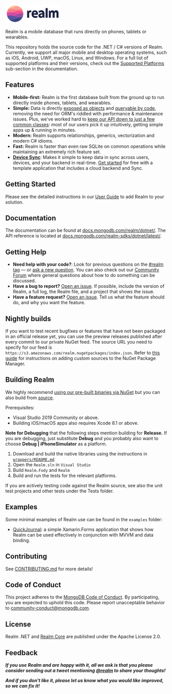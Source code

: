 ![Realm](https://github.com/realm/realm-dotnet/raw/main/logo.png)

Realm is a mobile database that runs directly on phones, tablets or wearables.

This repository holds the source code for the .NET / C# versions of Realm. Currently, we support all major mobile and desktop operating systems, such as iOS, Android, UWP, macOS, Linux, and Windows. For a full list of supported platforms and their versions, check out the [Supported Platforms](https://docs.mongodb.com/realm/dotnet/#supported-platforms) sub-section in the documentation.

## Features

* **Mobile-first:** Realm is the first database built from the ground up to run directly inside phones, tablets, and wearables.
* **Simple:** Data is directly [exposed as objects](https://docs.mongodb.com/realm/dotnet/objects/) and [queryable by code](https://docs.mongodb.com/realm/dotnet/query-engine/), removing the need for ORM's riddled with performance & maintenance issues. Plus, we've worked hard to [keep our API down to just a few common classes](https://docs.mongodb.com/realm-sdks/dotnet/latest/): most of our users pick it up intuitively, getting simple apps up & running in minutes.
* **Modern:** Realm supports relationships, generics, vectorization and modern C# idioms.
* **Fast:** Realm is faster than even raw SQLite on common operations while maintaining an extremely rich feature set.
* **[Device Sync](https://www.mongodb.com/atlas/app-services/device-sync)**: Makes it simple to keep data in sync across users, devices, and your backend in real-time. [Get started](http://mongodb.com/realm/register?utm_medium=github_atlas_CTA&utm_source=realm_dotnet_github) for free with a template application that includes a cloud backend and Sync.


## Getting Started

Please see the detailed instructions in our [User Guide](https://docs.mongodb.com/realm/dotnet/install/) to add Realm to your solution.

## Documentation

The documentation can be found at [docs.mongodb.com/realm/dotnet/](https://docs.mongodb.com/realm/dotnet/).
The API reference is located at [docs.mongodb.com/realm-sdks/dotnet/latest/](https://docs.mongodb.com/realm-sdks/dotnet/latest/).

## Getting Help

- **Need help with your code?**: Look for previous questions on the  [#realm tag](https://stackoverflow.com/questions/tagged/realm?sort=newest) — or [ask a new question](https://stackoverflow.com/questions/ask?tags=realm). You can also check out our [Community Forum](https://developer.mongodb.com/community/forums/tags/c/realm/9/realm-sdk) where general questions about how to do something can be discussed.
- **Have a bug to report?** [Open an issue](https://github.com/realm/realm-dotnet/issues/new). If possible, include the version of Realm, a full log, the Realm file, and a project that shows the issue.
- **Have a feature request?** [Open an issue](https://github.com/realm/realm-dotnet/issues/new). Tell us what the feature should do, and why you want the feature.

## Nightly builds

If you want to test recent bugfixes or features that have not been packaged in an official release yet, you can use the preview releases published after every
commit to our private NuGet feed. The source URL you need to specify for our feed is `https://s3.amazonaws.com/realm.nugetpackages/index.json`.
Refer to [this guide](https://www.visualstudio.com/en-us/docs/package/nuget/consume) for instructions on adding custom sources to the NuGet Package Manager.

## Building Realm

We highly recommend [using our pre-built binaries via NuGet](https://docs.mongodb.com/realm/dotnet/install/#open-the-nuget-package-manager) but you can also build from [source](https://github.com/realm/realm-dotnet).

Prerequisites:

* Visual Studio 2019 Community or above.
* Building iOS/macOS apps also requires Xcode 8.1 or above.

**Note for Debugging** that the following steps mention building for **Release.** If you are debugging, just substitute **Debug** and you probably also want to choose **Debug | iPhoneSimulator** as a platform.

1. Download and build the native libraries using the instructions in [`wrappers/README.md`](wrappers/README.md)
1. Open the `Realm.sln` in `Visual Studio`
1. Build `Realm.Fody` and `Realm`
1. Build and run the tests for the relevant platforms.

If you are actively testing code against the Realm source, see also the unit test projects and other tests under the Tests folder.

## Examples

Some minimal examples of Realm use can be found in the `examples` folder:

* [QuickJournal](examples/QuickJournal): a simple Xamarin.Forms application that shows how Realm can be used effectively in conjunction with MVVM and data binding.

## Contributing

See [CONTRIBUTING.md](CONTRIBUTING.md) for more details!

## Code of Conduct

This project adheres to the [MongoDB Code of Conduct](https://www.mongodb.com/community-code-of-conduct).
By participating, you are expected to uphold this code. Please report
unacceptable behavior to [community-conduct@mongodb.com](mailto:community-conduct@mongodb.com).

## License

Realm .NET and [Realm Core](https://github.com/realm/realm-core) are published under the Apache License 2.0.

## Feedback

**_If you use Realm and are happy with it, all we ask is that you please consider sending out a tweet mentioning [@realm](https://twitter.com/realm) to share your thoughts!_**

**_And if you don't like it, please let us know what you would like improved, so we can fix it!_**

<img style="width: 0px; height: 0px;" src="https://3eaz4mshcd.execute-api.us-east-1.amazonaws.com/prod?s=https://github.com/realm/realm-dotnet#README.md">
